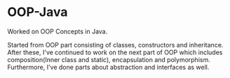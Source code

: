 # OOP-Java
Worked on OOP Concepts in Java.

Started from OOP part consisting of classes, constructors and inheritance. After these, I've continued to work on the next part of OOP which includes composition(Inner class and static), encapsulation and polymorphism. Furthermore, I've done parts about abstraction and interfaces as well.
